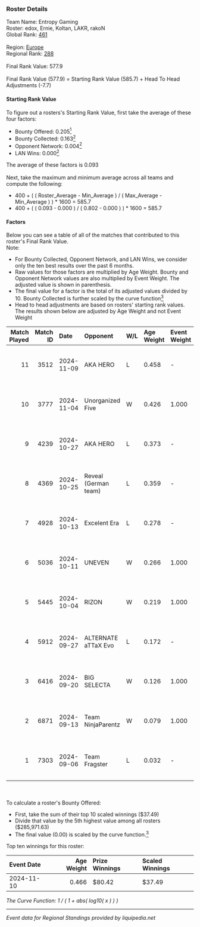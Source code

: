 ### Roster Details<br />
Team Name: Entropy Gaming<br />
Roster: edox, Ernie, Koltan, LAKR, rakoN<br />
Global Rank: [461](../../standings_global_2025_02_28.md)<br />
<br />
Region: [Europe]( ../../standings_europe_2025_02_28.md)<br />
Regional Rank: [288]( ../../standings_europe_2025_02_28.md)<br />
<br />
Final Rank Value:  577.9<br />
<br />
Final Rank Value (577.9) = Starting Rank Value (585.7) + Head To Head Adjustments (-7.7)<br />

#### Starting Rank Value<br />
To figure out a rosters's Starting Rank Value, first take the average of these four factors:<br />
- Bounty Offered: 0.205[<sup>1</sup>](#table2)
- Bounty Collected: 0.163[<sup>2</sup>](#table1)
- Opponent Network: 0.004[<sup>2</sup>](#table1)
- LAN Wins: 0.000[<sup>2</sup>](#table1)

The average of these factors is 0.093<br />
<br />
Next, take the maximum and minimum average across all teams and compute the following:<br />
- 400 + ( ( Roster_Average - Min_Average ) / ( Max_Average - Min_Average ) ) * 1600 = 585.7
- 400 + ( ( 0.093 - 0.000 ) / ( 0.802 - 0.000 ) ) * 1600 = 585.7


#### Factors<br />
Below you can see a table of all of the matches that contributed to this roster's Final Rank Value.<br />
Note:<br />

- For Bounty Collected, Opponent Network, and LAN Wins, we consider only the ten best results over the past 6 months.
- Raw values for those factors are multiplied by Age Weight. Bounty and Opponent Network values are also multiplied by Event Weight. The adjusted value is shown in parenthesis.
- The final value for a factor is the total of its adjusted values divided by 10. Bounty Collected is further scaled by the curve function[<sup>3</sup>](#curveFunction)
- Head to head adjustments are based on rosters' starting rank values. The results shown below are adjusted by Age Weight and not Event Weight
<span id="table1"></span><br />


| Match Played | Match ID | Date       | Opponent             | W/L | Age Weight | Event Weight | Bounty Collected | Opponent Network | LAN Wins  | H2H Adj. | Roster                           |
| -: | -: | :- | :- | :- | :- | :- | :- | :- | :- | -: | :- |
|           11 |     3512 | 2024-11-09 | AKA HERO             | L   | 0.458      | -            | -                | -                | -         |    -6.80 | edox, Ernie, Koltan, LAKR, rakoN |
|           10 |     3777 | 2024-11-04 | Unorganized Five     | W   | 0.426      | 1.000        | 0.000 (0.000)    | 0.072 (0.031)    | 0 (0.000) |     7.01 | edox, Ernie, Koltan, LAKR, rakoN |
|            9 |     4239 | 2024-10-27 | AKA HERO             | L   | 0.373      | -            | -                | -                | -         |    -5.28 | edox, Ernie, Koltan, LAKR, rakoN |
|            8 |     4369 | 2024-10-25 | Reveal (German team) | L   | 0.359      | -            | -                | -                | -         |    -4.04 | edox, Ernie, Koltan, LAKR, rakoN |
|            7 |     4928 | 2024-10-13 | Excelent Era         | L   | 0.278      | -            | -                | -                | -         |    -3.75 | Ernie, Koltan, LAKR, Neru, rakoN |
|            6 |     5036 | 2024-10-11 | UNEVEN               | W   | 0.266      | 1.000        | 0.000 (0.000)    | 0.010 (0.003)    | 0 (0.000) |     2.91 | edox, Ernie, Koltan, LAKR, rakoN |
|            5 |     5445 | 2024-10-04 | RIZON                | W   | 0.219      | 1.000        | 0.000 (0.000)    | 0.000 (0.000)    | 0 (0.000) |     1.78 | edox, Ernie, Koltan, LAKR, rakoN |
|            4 |     5912 | 2024-09-27 | ALTERNATE aTTaX Evo  | L   | 0.172      | -            | -                | -                | -         |    -2.31 | edox, Ernie, Koltan, LAKR, rakoN |
|            3 |     6416 | 2024-09-20 | BIG SELECTA          | W   | 0.126      | 1.000        | 0.000 (0.000)    | 0.054 (0.007)    | 0 (0.000) |     1.94 | edox, Ernie, Koltan, LAKR, rakoN |
|            2 |     6871 | 2024-09-13 | Team NinjaParentz    | W   | 0.079      | 1.000        | 0.000 (0.000)    | 0.040 (0.003)    | 0 (0.000) |     1.24 | edox, Ernie, Koltan, LAKR, rakoN |
|            1 |     7303 | 2024-09-06 | Team Fragster        | L   | 0.032      | -            | -                | -                | -         |    -0.46 | edox, Ernie, Koltan, LAKR, rakoN |

<br />
<span id="table2"></span><br />
To calculate a roster's Bounty Offered:<br />

- First, take the sum of their top 10 scaled winnings ($37.49)
- Divide that value by the 5th highest value among all rosters ($285,971.63)
- The final value (0.00) is scaled by the curve function.[<sup>3</sup>](#curveFunction)

Top ten winnings for this roster:<br />

| Event Date | Age Weight | Prize Winnings | Scaled Winnings |
| :- | -: | :- | :- |
| 2024-11-10 |      0.466 | $80.42         | $37.49          |


<span id="curveFunction"></span>_The Curve Function: 1 / ( 1 + abs( log10( x ) ) )_<br />

---
_Event data for Regional Standings provided by liquipedia.net_<br />
